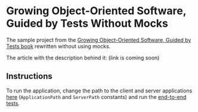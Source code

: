 Growing Object-Oriented Software, Guided by Tests Without Mocks
======================================================

The sample project from the [Growing Object-Oriented Software, Guided by Tests book](http://bit.ly/the-goos-book) rewritten without using mocks.

The article with the description behind it: (link is coming soon)

## Instructions

To run the application, change the path to the client and server applications [here](Source/Goos.Tests/EndToEnd/Tests.cs) (`ApplicationPath` and `ServerPath` constants) and run the [end-to-end tests](Source/Goos.Tests/EndToEnd/AuctionSniperTests.cs).

